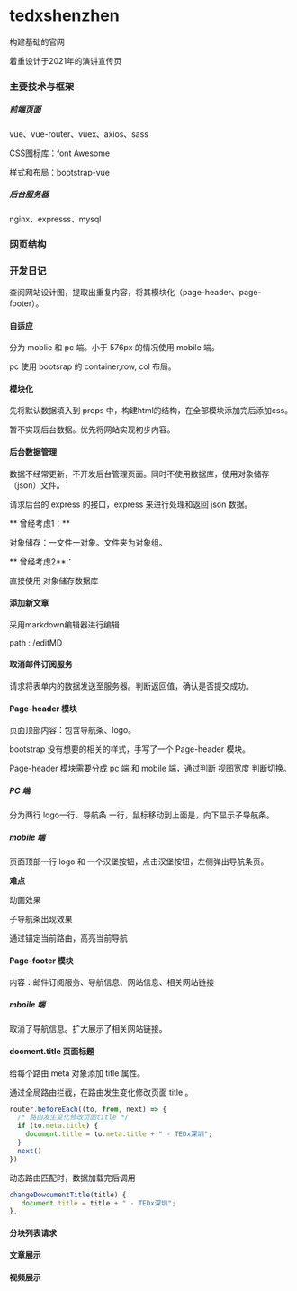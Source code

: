 # tedxshenzhen

构建基础的官网

着重设计于2021年的演讲宣传页

### 主要技术与框架

##### 前端页面

vue、vue-router、vuex、axios、sass

CSS图标库：font Awesome

样式和布局：bootstrap-vue

##### 后台服务器

nginx、expresss、mysql 

### 网页结构



### 开发日记

查阅网站设计图，提取出重复内容，将其模块化（page-header、page-footer）。



#### 自适应

分为 moblie 和 pc 端。小于 576px 的情况使用 mobile 端。

pc 使用 bootsrap 的 container,row, col 布局。



#### 模块化

先将默认数据填入到 props 中，构建html的结构，在全部模块添加完后添加css。

暂不实现后台数据。优先将网站实现初步内容。



#### 后台数据管理

数据不经常更新，不开发后台管理页面。同时不使用数据库，使用对象储存（json）文件。

请求后台的 express 的接口，express 来进行处理和返回 json 数据。

** 曾经考虑1：**

对象储存：一文件一对象。文件夹为对象组。

** 曾经考虑2**：

直接使用 对象储存数据库



#### 添加新文章

采用markdown编辑器进行编辑

path : /editMD



#### 取消邮件订阅服务

请求将表单内的数据发送至服务器。判断返回值，确认是否提交成功。



#### Page-header 模块

页面顶部内容：包含导航条、logo。

bootstrap 没有想要的相关的样式，手写了一个 Page-header 模块。

Page-header 模块需要分成 pc 端 和 mobile 端，通过判断 视图宽度 判断切换。



##### PC 端

分为两行 logo一行、导航条 一行，鼠标移动到上面是，向下显示子导航条。



##### mobile 端

页面顶部一行 logo 和 一个汉堡按钮，点击汉堡按钮，左侧弹出导航条页。

**难点**

动画效果

子导航条出现效果

通过锚定当前路由，高亮当前导航



#### Page-footer 模块

内容：邮件订阅服务、导航信息、网站信息、相关网站链接

##### mboile 端

取消了导航信息。扩大展示了相关网站链接。



#### docment.title 页面标题

给每个路由  meta 对象添加 title 属性。

通过全局路由拦截，在路由发生变化修改页面 title 。

```javascript
router.beforeEach((to, from, next) => {
  /* 路由发生变化修改页面title */
  if (to.meta.title) {
    document.title = to.meta.title + " - TEDx深圳";
  }
  next()
})
```

动态路由匹配时，数据加载完后调用

```javascript
changeDowcumentTitle(title) {
   document.title = title + " - TEDx深圳";
},
```



#### 分块列表请求



#### 文章展示



#### 视频展示